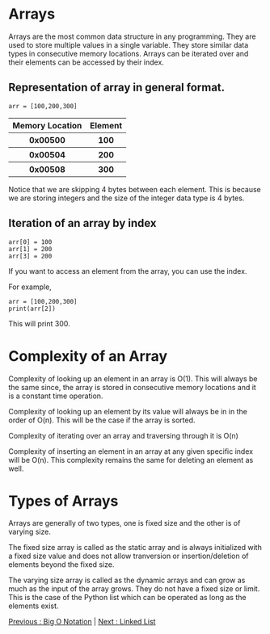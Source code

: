 # Arrays

Arrays are the most common data structure in any programming. They are used to store multiple values in a single variable. They store similar data types in consecutive memory locations. Arrays can be iterated over and their elements can be accessed by their index.

## Representation of array in general format.

```
arr = [100,200,300]
```

<table>
  <tr>
    <th>Memory Location</th>
    <th>Element</th>
  </tr>
  <tr>
    <th>0x00500</th>
    <th>100</th>
  </tr>
  <tr>
    <th>0x00504</th>
    <th>200</th>
  </tr>
  <tr>
    <th>0x00508</th>
    <th>300</th>
  </tr>
<table>

Notice that we are skipping 4 bytes between each element. This is because we are storing integers and the size of the integer data type is 4 bytes.

## Iteration of an array by index

```
arr[0] = 100
arr[1] = 200
arr[3] = 200
```

If you want to access an element from the array, you can use the index.

For example,

```
arr = [100,200,300]
print(arr[2])
```

This will print 300.

# Complexity of an Array

Complexity of looking up an element in an array is O(1). This will always be the same since, the array is stored in consecutive memory locations and it is a constant time operation.

Complexity of looking up an element by its value will always be in in the order of O(n). This will be the case if the array is sorted.

Complexity of iterating over an array and traversing through it is O(n)

Complexity of inserting an element in an array at any given specific index will be O(n). This complexity remains the same for deleting an element as well.

# Types of Arrays

Arrays are generally of two types, one is fixed size and the other is of varying size.

The fixed size array is called as the static array and is always initialized with a fixed size value and does not allow tranversion or insertion/deletion of elements beyond the fixed size.

The varying size array is called as the dynamic arrays and can grow as much as the input of the array grows. They do not have a fixed size or limit. This is the case of the Python list which can be operated as long as the elements exist.

[Previous : Big O Notation](./02-big-o.md) | [Next : Linked List](./04-linked-list.md)

